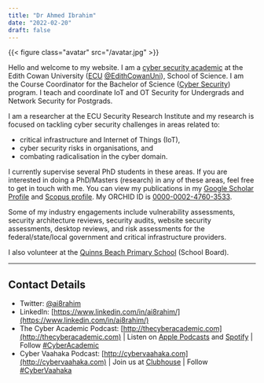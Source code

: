 ```yaml
---
title: "Dr Ahmed Ibrahim"
date: "2022-02-20"
draft: false
---
```


{{< figure class="avatar" src="/avatar.jpg" >}}

Hello and welcome to my website. I am a [cyber security academic](https://www.ecu.edu.au/schools/science/staff/profiles/lecturers/dr-ahmed-ibrahim) at the Edith Cowan University ([ECU](https://www.ecu.edu.au/) [@EdithCowanUni](https://twitter.com/EdithCowanUni)), School of Science. I am the Course Coordinator for the Bachelor of Science ([Cyber Security](https://www.ecu.edu.au/degrees/courses/bachelor-of-science-cyber-security)) program. I teach and coordinate IoT and OT Security for Undergrads and Network Security for Postgrads. 

I am a researcher at the ECU Security Research Institute and my research is focused on tackling cyber security challenges in areas related to: 
* critical infrastructure and Internet of Things (IoT), 
* cyber security risks in organisations, and 
* combating radicalisation in the cyber domain. 

I currently supervise several PhD students in these areas. If you are interested in doing a PhD/Masters (research) in any of these areas, feel free to get in touch with me. You can view my publications in my [Google Scholar Profile](https://scholar.google.com.au/citations?user=maVTmiQAAAAJ&hl=en) and [Scopus profile](https://www.scopus.com/authid/detail.uri?authorId=55613229690). My ORCHID ID is [0000-0002-4760-3533](https://orcid.org/0000-0002-4760-3533).

Some of my industry engagements include vulnerability assessments, security architecture reviews, security audits, website security assessments, desktop reviews, and risk assessments for the federal/state/local government and critical infrastructure providers.

I also volunteer at the [Quinns Beach Primary School](http://www.quinnsbeachps.wa.edu.au/) (School Board).

---

## Contact Details

* Twitter: [@ai8rahim](https://twitter.com/ai8rahim?lang=en)
* LinkedIn: [https://www.linkedin.com/in/ai8rahim/](https://www.linkedin.com/in/ai8rahim/)
* The Cyber Academic Podcast: [http://thecyberacademic.com](http://thecyberacademic.com) | Listen on [Apple Podcasts](https://podcasts.apple.com/au/podcast/the-cyber-academic/id1538398086) and [Spotify](https://open.spotify.com/show/7xm4QbsrbXK7Q7qMh60xkY) | Follow [#CyberAcademic](https://twitter.com/hashtag/TheCyberAcademic)
* Cyber Vaahaka Podcast: [http://cybervaahaka.com](http://cybervaahaka.com) | Join us at [Clubhouse](https://www.clubhouse.com/club/cyber-vaahaka) | Follow [#CyberVaahaka](https://twitter.com/hashtag/CyberVaahaka)
